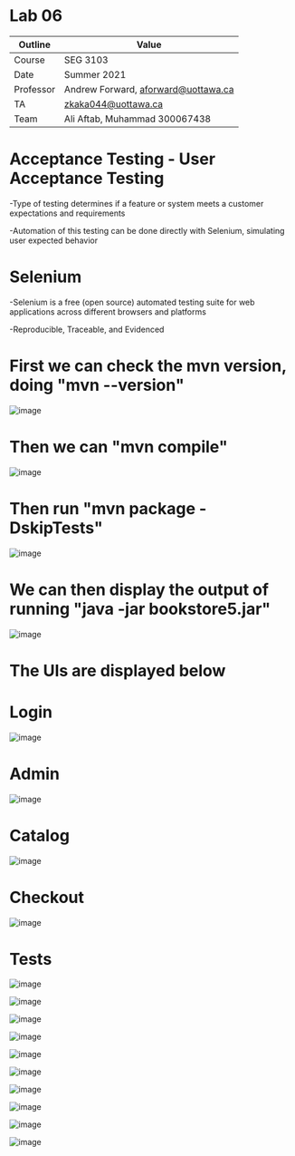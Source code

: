 # Lab 06

| Outline | Value |
| --- | --- |
| Course | SEG 3103 |
| Date | Summer 2021 |
| Professor | Andrew Forward, aforward@uottawa.ca |
| TA | zkaka044@uottawa.ca |
| Team | Ali Aftab, Muhammad 300067438 |

# Acceptance Testing - User Acceptance Testing
-Type of testing determines if a feature or system meets a customer expectations and requirements 

-Automation of this testing can be done directly with Selenium, simulating user expected behavior 

# Selenium 
-Selenium is a free (open source) automated testing suite for web applications across different browsers and platforms 

-Reproducible, Traceable, and Evidenced

# First we can check the mvn version, doing "mvn --version"

![image](https://user-images.githubusercontent.com/37605427/125541958-136c73ee-b3b4-40f6-bf7d-5cf41fe2513c.png)

# Then we can "mvn compile"

![image](https://user-images.githubusercontent.com/37605427/125003710-cb0d7280-e025-11eb-9eab-e6dd5c59f3e3.png)

# Then run "mvn package -DskipTests"
![image](https://user-images.githubusercontent.com/37605427/125003516-5e927380-e025-11eb-9290-7afed1707717.png)

# We can then display the output of running "java -jar bookstore5.jar"

![image](https://user-images.githubusercontent.com/37605427/125543252-003b82f2-7bc0-43f5-9fa4-eeeee607dbcb.png)

# The UIs are displayed below

# Login
![image](https://user-images.githubusercontent.com/37605427/125004006-8504de80-e026-11eb-8811-62d4fa00dd37.png)

# Admin
![image](https://user-images.githubusercontent.com/37605427/125003525-64885480-e025-11eb-9f40-0e0d7def2c54.png)

# Catalog
![image](https://user-images.githubusercontent.com/37605427/125003582-81248c80-e025-11eb-8606-5d6e711d1a46.png)

# Checkout
![image](https://user-images.githubusercontent.com/37605427/125003617-95688980-e025-11eb-8df2-f5e6b64ff40e.png)

# Tests

![image](https://user-images.githubusercontent.com/37605427/125551882-8cc37f54-0ca3-4683-a746-e674d3ef35cd.png)

![image](https://user-images.githubusercontent.com/37605427/125551931-ecfe1abc-b4d4-447f-a789-e2316e232599.png)

![image](https://user-images.githubusercontent.com/37605427/125552025-b4d1d46d-9c3a-450f-b2a7-a35135b0e23b.png)

![image](https://user-images.githubusercontent.com/37605427/125552115-73579b16-1f4a-4a67-8ec1-9a10c2bb8a30.png)

![image](https://user-images.githubusercontent.com/37605427/125552133-82db94d0-e559-472d-8504-05d10a83699c.png)

![image](https://user-images.githubusercontent.com/37605427/125552178-bfa131b5-f2a5-42a4-adc4-093c61362752.png)

![image](https://user-images.githubusercontent.com/37605427/125556379-f578c046-9f84-47da-80bc-03f43c251aa8.png)

![image](https://user-images.githubusercontent.com/37605427/125556409-cbe30ff6-79ba-4382-8a2d-75a8fcaa5b24.png)

![image](https://user-images.githubusercontent.com/37605427/125556430-e1ef44f4-6402-4e7d-a26d-ca2d9b1f054e.png)

![image](https://user-images.githubusercontent.com/37605427/125556443-c72b3da8-38fa-4caa-800e-9a07b760698f.png)



